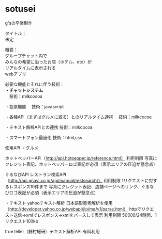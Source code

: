 # sotusei
g'sの卒業制作


タイトル：<br />
未定<br />

概要：<br />
グループチャット内で<br />
みんなの希望に沿ったお店（ホテル、etc）が<br />
リアルタイムに表示される<br />
webアプリ<br />

必要な機能とそれに伴う技術：<br />
**・チャットシステム**<br />
　技術：milkcocoa

・投票機能
　技術：javascript

・各種API（まずはグルメに絞る）とのリアルタイム連携
　技術：milkcocoa

・テキスト解析APIとの連携
 技術：milkcocoa

・スマートフォン最適化
 技術：html,css

使用API
・グルメ

ホットペッパーAPI（http://api.hotpepper.jp/reference.html）
利用制限
写真にクレジット表記、ホットペッパーロゴ表記が必須（表示エリアの圧迫が懸念点）

ぐるなびAPI
レストラン検索API（http://api.gnavi.co.jp/api/manual/restsearch/）
利用制限
1リクエストに対するレスポンス10件まで
写真にクレジット表記、店舗ページへのリンク、ぐるなびロゴ表記が必須（表示エリアの圧迫が懸念点）


・テキスト
yahooテキスト解析
日本語形態素解析を使用（http://developer.yahoo.co.jp/webapi/jlp/ma/v1/parse.html）
httpでリクエスト送信→xmlでレスポンス→xmlをパースして表示
利用制限
50000/24時間、1リクエスト100kb

true teller（野村総研）テキスト解析API
有料利用


